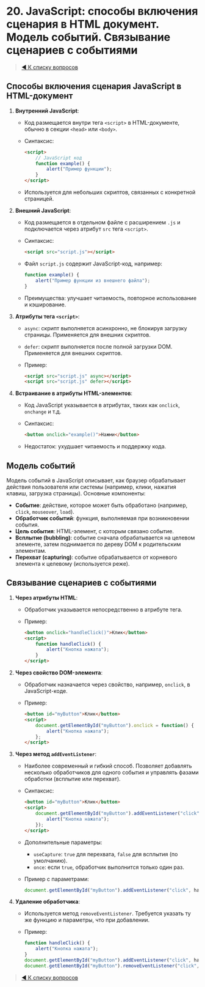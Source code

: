# 20. JavaScript: способы включения сценария в HTML документ. Модель событий. Связывание сценариев с событиями

> [◀️ К списку вопросов](../README.md#вопросы)

## Способы включения сценария JavaScript в HTML-документ

1. **Внутренний JavaScript**:
   - Код размещается внутри тега `<script>` в HTML-документе, обычно в секции `<head>` или `<body>`.
   - Синтаксис:

     ```html
     <script>
         // JavaScript код
         function example() {
             alert("Пример функции");
         }
     </script>
     ```

   - Используется для небольших скриптов, связанных с конкретной страницей.

2. **Внешний JavaScript**:
   - Код размещается в отдельном файле с расширением `.js` и подключается через атрибут `src` тега `<script>`.
   - Синтаксис:

     ```html
     <script src="script.js"></script>
     ```

   - Файл `script.js` содержит JavaScript-код, например:

     ```javascript
     function example() {
         alert("Пример функции из внешнего файла");
     }
     ```

   - Преимущества: улучшает читаемость, повторное использование и кэширование.

3. **Атрибуты тега `<script>`**:
   - `async`: скрипт выполняется асинхронно, не блокируя загрузку страницы. Применяется для внешних скриптов.
   - `defer`: скрипт выполняется после полной загрузки DOM. Применяется для внешних скриптов.
   - Пример:

     ```html
     <script src="script.js" async></script>
     <script src="script.js" defer></script>
     ```

4. **Встраивание в атрибуты HTML-элементов**:
   - Код JavaScript указывается в атрибутах, таких как `onclick`, `onchange` и т.д.
   - Синтаксис:

     ```html
     <button onclick="example()">Нажми</button>
     ```

   - Недостаток: ухудшает читаемость и поддержку кода.

## Модель событий

Модель событий в JavaScript описывает, как браузер обрабатывает действия пользователя или системы (например, клики, нажатия клавиш, загрузка страницы). Основные компоненты:

- **Событие**: действие, которое может быть обработано (например, `click`, `mouseover`, `load`).
- **Обработчик событий**: функция, выполняемая при возникновении события.
- **Цель события**: HTML-элемент, с которым связано событие.
- **Всплытие (bubbling)**: событие сначала обрабатывается на целевом элементе, затем поднимается по дереву DOM к родительским элементам.
- **Перехват (capturing)**: событие обрабатывается от корневого элемента к целевому (используется реже).

## Связывание сценариев с событиями

1. **Через атрибуты HTML**:
   - Обработчик указывается непосредственно в атрибуте тега.
   - Пример:

     ```html
     <button onclick="handleClick()">Клик</button>
     <script>
         function handleClick() {
             alert("Кнопка нажата");
         }
     </script>
     ```

2. **Через свойство DOM-элемента**:
   - Обработчик назначается через свойство, например, `onclick`, в JavaScript-коде.
   - Пример:

     ```html
     <button id="myButton">Клик</button>
     <script>
         document.getElementById("myButton").onclick = function() {
             alert("Кнопка нажата");
         };
     </script>
     ```

3. **Через метод `addEventListener`**:
   - Наиболее современный и гибкий способ. Позволяет добавлять несколько обработчиков для одного события и управлять фазами обработки (всплытие или перехват).
   - Синтаксис:

     ```html
     <button id="myButton">Клик</button>
     <script>
         document.getElementById("myButton").addEventListener("click", function() {
             alert("Кнопка нажата");
         });
     </script>
     ```

   - Дополнительные параметры:
     - `useCapture`: `true` для перехвата, `false` для всплытия (по умолчанию).
     - `once`: если `true`, обработчик выполнится только один раз.
   - Пример с параметрами:

     ```javascript
     document.getElementById("myButton").addEventListener("click", handleClick, { once: true });
     ```

4. **Удаление обработчика**:
   - Используется метод `removeEventListener`. Требуется указать ту же функцию и параметры, что при добавлении.
   - Пример:

     ```javascript
     function handleClick() {
         alert("Кнопка нажата");
     }
     document.getElementById("myButton").addEventListener("click", handleClick);
     document.getElementById("myButton").removeEventListener("click", handleClick);
     ```

> [◀️ К списку вопросов](../README.md#вопросы)
